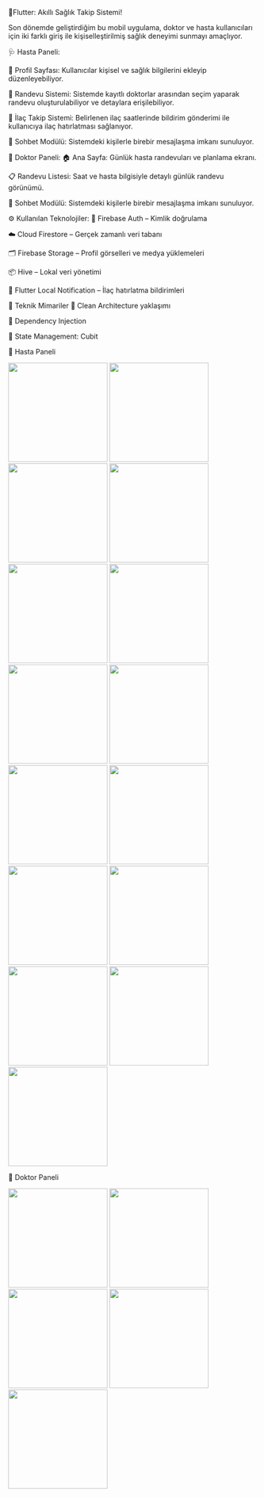 🎯Flutter: Akıllı Sağlık Takip Sistemi!

Son dönemde geliştirdiğim bu mobil uygulama, doktor ve hasta kullanıcıları için iki farklı giriş ile kişiselleştirilmiş sağlık deneyimi sunmayı amaçlıyor.

🩺 Hasta Paneli:

👤 Profil Sayfası: Kullanıcılar kişisel ve sağlık bilgilerini ekleyip düzenleyebiliyor.

📅 Randevu Sistemi: Sistemde kayıtlı doktorlar arasından seçim yaparak randevu oluşturulabiliyor ve detaylara erişilebiliyor.

💊 İlaç Takip Sistemi: Belirlenen ilaç saatlerinde bildirim gönderimi ile kullanıcıya ilaç hatırlatması sağlanıyor.

💬 Sohbet Modülü: Sistemdeki kişilerle birebir mesajlaşma imkanı sunuluyor.

🩻 Doktor Paneli:
🏠 Ana Sayfa: Günlük hasta randevuları ve planlama ekranı.

📋 Randevu Listesi: Saat ve hasta bilgisiyle detaylı günlük randevu görünümü.

💬 Sohbet Modülü: Sistemdeki kişilerle birebir mesajlaşma imkanı sunuluyor.


⚙️ Kullanılan Teknolojiler:
🔐 Firebase Auth – Kimlik doğrulama

☁️ Cloud Firestore – Gerçek zamanlı veri tabanı

🗂️ Firebase Storage – Profil görselleri ve medya yüklemeleri

📦 Hive – Lokal veri yönetimi

🔔 Flutter Local Notification – İlaç hatırlatma bildirimleri


🔧 Teknik Mimariler
🧱 Clean Architecture yaklaşımı

🧪 Dependency Injection 

🔄 State Management: Cubit 


📱 Hasta Paneli

<p float="left">
  <img src="resource/login.jpg" width="200">
  <img src="resource/hasta_sign_up.jpg" width="200">
  <img src="resource/doctor_sign_up.jpg" width="200">
  <img src="resource/create_profile.jpg" width="200">
  <img src="resource/add_profile.jpg" width="200">
  <img src="resource/profile.jpg" width="200">
  <img src="resource/add_appointment.jpg" width="200">
  <img src="resource/create_appointment.jpg" width="200">
  <img src="resource/all_appointment.jpg" width="200">
  <img src="resource/appointment_detail.jpg" width="200">
  <img src="resource/appointment_section.jpg" width="200">
  <img src="resource/appointmetn_complete.jpg" width="200">
  <img src="resource/medicine.jpg" width="200">
  <img src="resource/medicine_view.jpg" width="200">
  <img src="resource/chat.jpg" width="200">
</p>

📱 Doktor Paneli

<p float="left">
  <img src="resource/doctor_view.jpg" width="200">
    <img src="resource/add_note.jpg" width="200">
    <img src="resource/all_note.jpg" width="200">
    <img src="resource/doctor_appointment.jpg" width="200">
    <img src="resource/hasta_detay.jpg" width="200">



</p>
